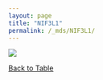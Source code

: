 ```yaml
---
layout: page
title: "NIF3L1"
permalink: /_mds/NIF3L1/
---
```


![](../../algns0/5HSAA072156_aln_report.png?raw=true)

[Back to Table](../../display)